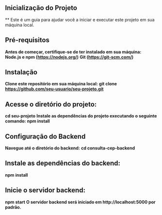 ## Inicialização do Projeto
** Este é um guia para ajudar você a iniciar e executar este projeto em sua máquina local.

## Pré-requisitos
**Antes de começar, certifique-se de ter instalado em sua máquina:**
**Node.js e npm (https://nodejs.org/)**
**Git (https://git-scm.com/)**

## Instalação
**Clone este repositório em sua máquina local:**
**git clone https://github.com/seu-usuario/seu-projeto.git**

## Acesse o diretório do projeto:
**cd seu-projeto**
**Instale as dependências do projeto executando o seguinte comando:**
**npm install**

## Configuração do Backend
**Navegue até o diretório do backend:**
**cd consulta-cep-backend**

## Instale as dependências do backend:
**npm install**

## Inicie o servidor backend:
**npm start**
**O servidor backend será iniciado em http://localhost:5000 por padrão.**
